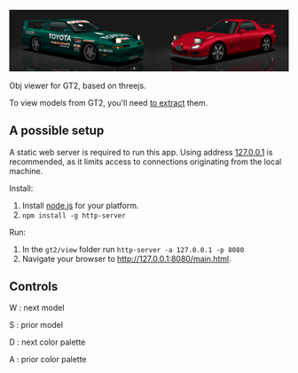 ![Models](supra_rx7.png)

Obj viewer for GT2, based on threejs.

To view models from GT2, you'll need [to extract](../extract/) them.

## A possible setup

A static web server is required to run this app. Using address
[127.0.0.1](https://www.pcmag.com/encyclopedia/term/loopback-address) is
recommended, as it limits access to connections originating from the local
machine.

Install:

1. Install [node.js](https://nodejs.org/) for your platform.
2. `npm install -g http-server`

Run:

1. In the `gt2/view` folder run `http-server -a 127.0.0.1 -p 8080`
2. Navigate your browser to http://127.0.0.1:8080/main.html.


## Controls

W :  next model

S :  prior model

D :  next color palette

A :  prior color palette
